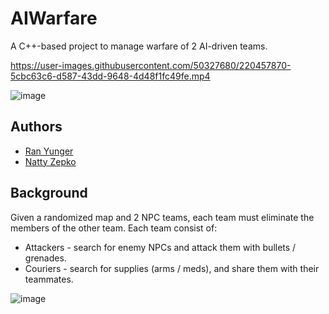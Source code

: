 # AIWarfare
A C++-based project to manage warfare of 2 AI-driven teams.


https://user-images.githubusercontent.com/50327680/220457870-5cbc63c6-d587-43dd-9648-4d48f1fc49fe.mp4

![image](https://user-images.githubusercontent.com/62587988/220142235-61b70b4a-2c23-480f-9af9-001d7a3c81f5.png)

## Authors

- [Ran Yunger](https://github.com/RanYunger)
- [Natty Zepko](https://github.com/NattyZepko)

## Background

Given a randomized map and 2 NPC teams, each team must eliminate the members of the other team.
Each team consist of:
- Attackers - search for enemy NPCs and attack them with bullets / grenades.
- Couriers - search for supplies (arms / meds), and share them with their teammates.

![image](https://user-images.githubusercontent.com/62587988/220142661-7a834ba1-2b75-4689-ba6b-1498b8a641a3.png)
